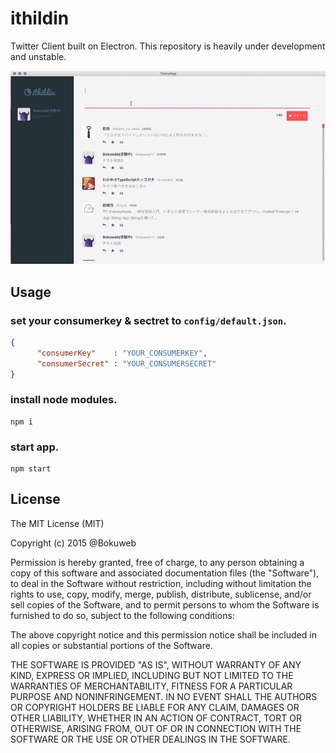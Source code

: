 # ithildin

Twitter Client built on Electron.
This repository is heavily under development and unstable.

![](/screenshot/screenshot.gif)

## Usage

### set your consumerkey & sectret to ```config/default.json```.

``` json
{
      "consumerKey"    : "YOUR_CONSUMERKEY",
      "consumerSecret" : "YOUR_CONSUMERSECRET"
}
```

### install node modules.

```
npm i
```

### start app.

```
npm start
```

## License

The MIT License (MIT)

Copyright (c) 2015 @Bokuweb

Permission is hereby granted, free of charge, to any person obtaining a copy
of this software and associated documentation files (the "Software"), to deal
in the Software without restriction, including without limitation the rights
to use, copy, modify, merge, publish, distribute, sublicense, and/or sell
copies of the Software, and to permit persons to whom the Software is
furnished to do so, subject to the following conditions:

The above copyright notice and this permission notice shall be included in
all copies or substantial portions of the Software.

THE SOFTWARE IS PROVIDED "AS IS", WITHOUT WARRANTY OF ANY KIND, EXPRESS OR
IMPLIED, INCLUDING BUT NOT LIMITED TO THE WARRANTIES OF MERCHANTABILITY,
FITNESS FOR A PARTICULAR PURPOSE AND NONINFRINGEMENT. IN NO EVENT SHALL THE
AUTHORS OR COPYRIGHT HOLDERS BE LIABLE FOR ANY CLAIM, DAMAGES OR OTHER
LIABILITY, WHETHER IN AN ACTION OF CONTRACT, TORT OR OTHERWISE, ARISING FROM,
OUT OF OR IN CONNECTION WITH THE SOFTWARE OR THE USE OR OTHER DEALINGS IN
THE SOFTWARE.

